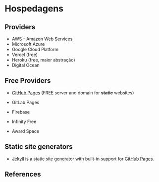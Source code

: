 # Hospedagens

## Providers

- AWS - Amazon Web Services
- Microsoft Azure
- Google Cloud Platform
- Vercel (free)
- Heroku (free, maior abstração)
- Digital Ocean

## Free Providers

- [GitHub Pages](https://pages.github.com) (FREE server and domain for **static** websites)

- GitLab Pages
- Firebase
- Infinity Free
- Award Space

## Static site generators

- [Jekyll](https://jekyllrb.com) is a static site generator with built-in support for [GitHub Pages](#-GitHub-Pages).

## References
